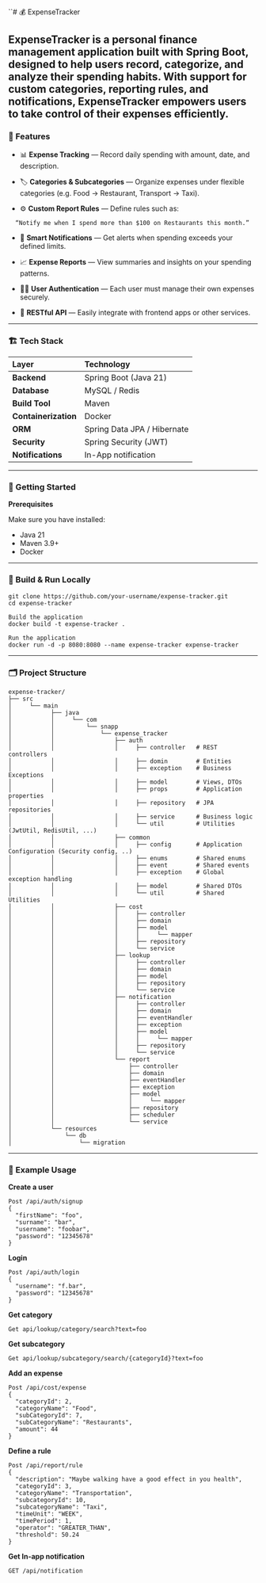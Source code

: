 ``# 💰 ExpenseTracker

**ExpenseTracker** is a personal finance management application built with Spring Boot, designed to help users record, categorize, and analyze their spending habits.
With support for custom categories, reporting rules, and notifications, ExpenseTracker empowers users to take control of their expenses efficiently.
---
### 🧩 Features

* 📊 **Expense Tracking** — Record daily spending with amount, date, and description.

* 🏷️ **Categories & Subcategories** — Organize expenses under flexible categories (e.g. Food → Restaurant, Transport → Taxi).

* ⚙️ **Custom Report Rules** — Define rules such as:

`   “Notify me when I spend more than $100 on Restaurants this month.”
`
* 🔔 **Smart Notifications** — Get alerts when spending exceeds your defined limits.

* 📈 **Expense Reports** — View summaries and insights on your spending patterns.

* 🧑‍💻 **User Authentication** — Each user must manage their own expenses securely.

* 🧾 **RESTful API** — Easily integrate with frontend apps or other services.

---

### 🏗️ Tech Stack
| Layer                       | Technology                  |
|:----------------------------|:----------------------------|
| **Backend**                 | Spring Boot (Java 21)       |
| **Database**                | MySQL / Redis               |
| **Build Tool**              | Maven                       |
| **Containerization**        | Docker                      |
| **ORM**                     | Spring Data JPA / Hibernate |
| **Security**                | Spring Security (JWT)       |
| **Notifications**           | In-App notification         |

---
### 🚀 Getting Started
**Prerequisites**

Make sure you have installed:
* Java 21
* Maven 3.9+
* Docker
---

### 🧱 Build & Run Locally

```Clone the repository
git clone https://github.com/your-username/expense-tracker.git
cd expense-tracker

Build the application
docker build -t expense-tracker .

Run the application
docker run -d -p 8080:8080 --name expense-tracker expense-tracker
```

---
### 🗂️ Project Structure

```
expense-tracker/
├── src
│     └── main
│           ├── java
│           │     └── com
│           │         └── snapp
│           │             └── expense_tracker
│           │                 ├── auth
│           │                 │     ├── controller   # REST controllers
│           │                 │     ├── domin        # Entities
│           │                 │     ├── exception    # Business Exceptions
│           │                 │     ├── model        # Views, DTOs
│           │                 │     ├── props        # Application properties
│           │                 │     ├── repository   # JPA repositories
│           │                 │     ├── service      # Business logic
│           │                 │     └── util         # Utilities (JwtUtil, RedisUtil, ...)
│           │                 ├── common
│           │                 │     ├── config       # Application Configuration (Security config, ..)
│           │                 │     ├── enums        # Shared enums
│           │                 │     ├── event        # Shared events
│           │                 │     ├── exception    # Global exception handling
│           │                 │     ├── model        # Shared DTOs
│           │                 │     └── util         # Shared Utilities
│           │                 ├── cost
│           │                 │     ├── controller
│           │                 │     ├── domain
│           │                 │     ├── model
│           │                 │     │     └── mapper
│           │                 │     ├── repository
│           │                 │     └── service
│           │                 ├── lookup
│           │                 │     ├── controller
│           │                 │     ├── domain
│           │                 │     ├── model
│           │                 │     ├── repository
│           │                 │     └── service
│           │                 ├── notification
│           │                 │     ├── controller
│           │                 │     ├── domain
│           │                 │     ├── eventHandler
│           │                 │     ├── exception
│           │                 │     ├── model
│           │                 │     │     └── mapper
│           │                 │     ├── repository
│           │                 │     └── service
│           │                 └── report
│           │                     ├── controller
│           │                     ├── domain
│           │                     ├── eventHandler
│           │                     ├── exception
│           │                     ├── model
│           │                     │     └── mapper
│           │                     ├── repository
│           │                     ├── scheduler
│           │                     └── service
│           └── resources
│               └── db
│                   └── migration
```

---

### 📘 Example Usage
**Create a user**
```
Post /api/auth/signup
{
  "firstName": "foo",
  "surname": "bar",
  "username": "foobar",
  "password": "12345678"
}
```

**Login**
```
Post /api/auth/login
{
  "username": "f.bar",
  "password": "12345678"
}
```

**Get category**
```
Get api/lookup/category/search?text=foo
```

**Get subcategory**
```
Get api/lookup/subcategory/search/{categoryId}?text=foo
```

**Add an expense**
```
Post /api/cost/expense
{
  "categoryId": 2,
  "categoryName": "Food",
  "subCategoryId": 7,
  "subCategoryName": "Restaurants",
  "amount": 44
}
```

**Define a rule**
```
Post /api/report/rule
{
  "description": "Maybe walking have a good effect in you health",
  "categoryId": 3,
  "categoryName": "Transportation",
  "subcategoryId": 10,
  "subcategoryName": "Taxi",
  "timeUnit": "WEEK",
  "timePeriod": 1,
  "operator": "GREATER_THAN",
  "threshold": 50.24
}
```

**Get In-app notification**
```
GET /api/notification
```
